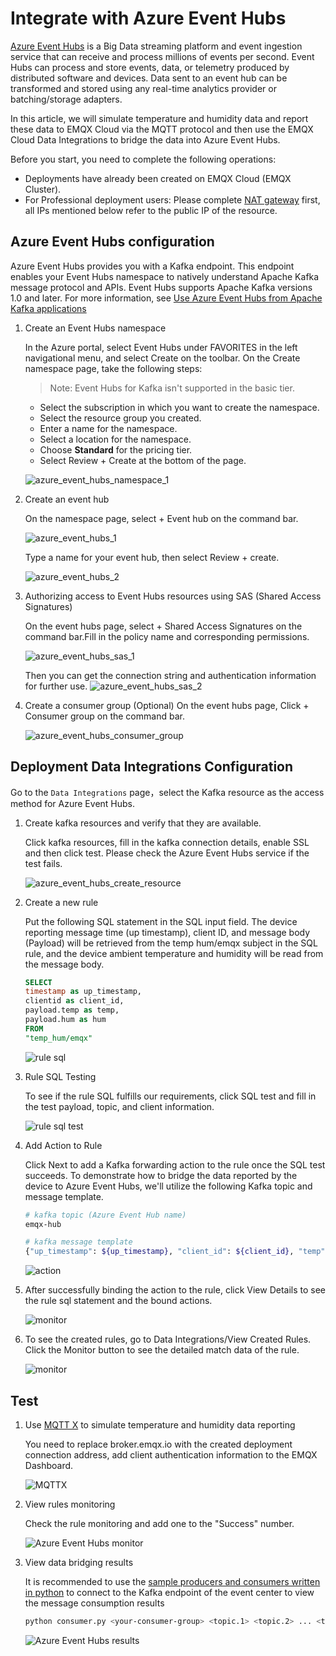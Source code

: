 # Integrate with Azure Event Hubs

[Azure Event Hubs](https://learn.microsoft.com/en-us/azure/event-hubs/) is a Big Data streaming platform and event ingestion service that can receive and process millions of events per second. Event Hubs can process and store events, data, or telemetry produced by distributed software and devices. Data sent to an event hub can be transformed and stored using any real-time analytics provider or batching/storage adapters.

In this article, we will simulate temperature and humidity data and report these data to EMQX Cloud via the MQTT protocol and then use the EMQX Cloud Data Integrations to bridge the data into Azure Event Hubs.

Before you start, you need to complete the following operations:

- Deployments have already been created on EMQX Cloud (EMQX Cluster).
- For Professional deployment users: Please complete [NAT gateway](../vas/nat-gateway.md) first, all IPs mentioned below refer to the public IP of the resource.

## Azure Event Hubs configuration

Azure Event Hubs provides you with a Kafka endpoint. This endpoint enables your Event Hubs namespace to natively understand Apache Kafka message protocol and APIs. Event Hubs supports Apache Kafka versions 1.0 and later. For more information, see [Use Azure Event Hubs from Apache Kafka applications](https://learn.microsoft.com/en-us/azure/event-hubs/azure-event-hubs-kafka-overview)

1. Create an Event Hubs namespace

   In the Azure portal, select Event Hubs under FAVORITES in the left navigational menu, and select Create on the toolbar. On the Create namespace page, take the following steps:

   > Note: Event Hubs for Kafka isn't supported in the basic tier.

   - Select the subscription in which you want to create the namespace.
   - Select the resource group you created.
   - Enter a name for the namespace.
   - Select a location for the namespace.
   - Choose **Standard** for the pricing tier.
   - Select Review + Create at the bottom of the page.

   ![azure_event_hubs_namespace_1](./_assets/azure_event_hubs_namespace_1.png)

2. Create an event hub

   On the namespace page, select + Event hub on the command bar.

   ![azure_event_hubs_1](./_assets/azure_event_hubs_1.png)

   Type a name for your event hub, then select Review + create.

   ![azure_event_hubs_2](./_assets/azure_event_hubs_2.png)

3. Authorizing access to Event Hubs resources using SAS (Shared Access Signatures)

   On the event hubs page, select + Shared Access Signatures on the command bar.Fill in the policy name and corresponding permissions.

   ![azure_event_hubs_sas_1](./_assets/azure_event_hubs_sas_1.png)

   Then you can get the connection string and authentication information for further use.
   ![azure_event_hubs_sas_2](./_assets/azure_event_hubs_sas_2.png)

4. Create a consumer group (Optional)
   On the event hubs page, Click + Consumer group on the command bar.

   ![azure_event_hubs_consumer_group](./_assets/azure_event_hubs_consumer_group.png)

## Deployment Data Integrations Configuration

Go to the `Data Integrations` page，select the Kafka resource as the access method for Azure Event Hubs.

1. Create kafka resources and verify that they are available.

   Click kafka resources, fill in the kafka connection details, enable SSL and then click test. Please check the Azure Event Hubs service if the test fails.

   ![azure_event_hubs_create_resource](./_assets/azure_event_hubs_create_resource.png)

2. Create a new rule

   Put the following SQL statement in the SQL input field. The device reporting message time (up timestamp), client ID, and message body (Payload) will be retrieved from the temp hum/emqx subject in the SQL rule, and the device ambient temperature and humidity will be read from the message body.

   ```sql
   SELECT 
   timestamp as up_timestamp, 
   clientid as client_id, 
   payload.temp as temp,
   payload.hum as hum
   FROM
   "temp_hum/emqx"
   ```

   ![rule sql](./_assets/azure_event_hubs_create_sql.png)

3. Rule SQL Testing

   To see if the rule SQL fulfills our requirements, click SQL test and fill in the test payload, topic, and client information.

   ![rule sql test](./_assets/azure_event_hubs_create_sql_test.png)

4. Add Action to Rule

   Click Next to add a Kafka forwarding action to the rule once the SQL test succeeds. To demonstrate how to bridge the data reported by the device to Azure Event Hubs, we'll utilize the following Kafka topic and message template.

   ```bash
   # kafka topic (Azure Event Hub name)
   emqx-hub
   
   # kafka message template 
   {"up_timestamp": ${up_timestamp}, "client_id": ${client_id}, "temp": ${temp}, "hum": ${hum}}
   ```

   ![action](./_assets/azure_event_hubs_action.png)

5. After successfully binding the action to the rule, click View Details to see the rule sql statement and the bound actions.

   ![monitor](./_assets/azure_event_hubs_rule_engine_detail.png)

6. To see the created rules, go to Data Integrations/View Created Rules. Click the Monitor button to see the detailed match data of the rule.

   ![monitor](./_assets/azure_event_hubs_monitor.png)

## Test

1. Use [MQTT X](https://mqttx.app/) to simulate temperature and humidity data reporting

   You need to replace broker.emqx.io with the created deployment connection address, add client authentication information to the EMQX Dashboard.

   ![MQTTX](./_assets/azure_event_hubs_mqttx.png)

2. View rules monitoring

   Check the rule monitoring and add one to the "Success" number.

   ![ Azure Event Hubs monitor](./_assets/azure_event_hubs_monitor_result.png)

3. View data bridging results

   It is recommended to use the [sample producers and consumers written in python](https://github.com/Azure/azure-event-hubs-for-kafka/tree/master/quickstart/python) to connect to the Kafka endpoint of the event center to view the message consumption results

    ```bash
    python consumer.py <your-consumer-group> <topic.1> <topic.2> ... <topic.n> 
    ```

   ![Azure Event Hubs results](./_assets/azure_event_hubs_result.png)

